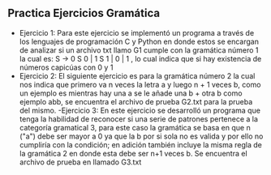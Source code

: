 ## Practica Ejercicios Gramática 

- Ejercicio 1: Para este ejercicio se implementó un programa a través de los lenguajes de programación C y Python en donde estos se encargan de analizar si un archivo txt llamo G1 cumple con la gramática número 1 la cual es: S → 0 S 0 | 1 S 1 | 0 | 1 , lo cual indica que si hay existencia de números capicúas con 0 y 1
- Ejercicio 2: El siguiente ejercicio es para la gramática número 2 la cual nos indica que primero va n veces la letra a y luego n + 1 veces b, como un ejemplo es mientras hay una a se le añade una b + otra b como ejemplo abb, se encuentra el archivo de prueba G2.txt para la prueba del mismo.
-Ejercicio 3: En este ejercicio se desarrolló un programa que tenga la habilidad de reconocer si una serie de patrones pertenece a la categoría gramatical 3, para este caso la gramática se basa en que n ("a") debe ser mayor a 0 ya que la b por si sola no es valida y por ello no cumpliría con la condición; en adición también incluye la misma regla de la gramática 2 en donde esta debe ser n+1 veces b. Se encuentra el archivo de prueba en llamado G3.txt

